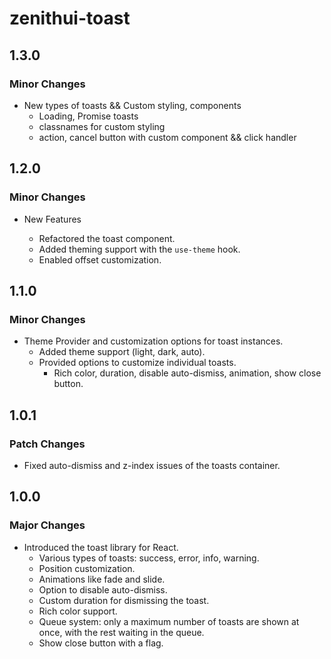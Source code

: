 # zenithui-toast

## 1.3.0

### Minor Changes

- New types of toasts && Custom styling, components
  - Loading, Promise toasts
  - classnames for custom styling
  - action, cancel button with custom component && click handler

## 1.2.0

### Minor Changes

- New Features

  - Refactored the toast component.
  - Added theming support with the `use-theme` hook.
  - Enabled offset customization.

## 1.1.0

### Minor Changes

- Theme Provider and customization options for toast instances.
  - Added theme support (light, dark, auto).
  - Provided options to customize individual toasts.
    - Rich color, duration, disable auto-dismiss, animation, show close button.

## 1.0.1

### Patch Changes

- Fixed auto-dismiss and z-index issues of the toasts container.

## 1.0.0

### Major Changes

- Introduced the toast library for React.
  - Various types of toasts: success, error, info, warning.
  - Position customization.
  - Animations like fade and slide.
  - Option to disable auto-dismiss.
  - Custom duration for dismissing the toast.
  - Rich color support.
  - Queue system: only a maximum number of toasts are shown at once, with the rest waiting in the queue.
  - Show close button with a flag.
